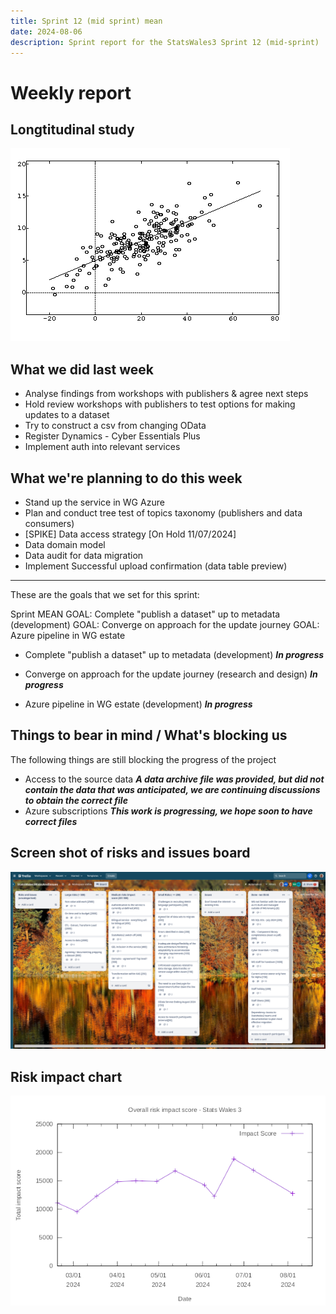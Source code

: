 ```yaml
---
title: Sprint 12 (mid sprint) mean
date: 2024-08-06
description: Sprint report for the StatsWales3 Sprint 12 (mid-sprint)
---
```


Weekly report
=============

Longtitudinal study
------------------------------

![Regression to the mean](regressionToTheMean.png)

What we did last week
------------------------

- Analyse findings from workshops with publishers & agree next steps
- Hold review workshops with publishers to test options for making updates to a dataset
- Try to construct a csv from changing OData
- Register Dynamics - Cyber Essentials Plus
- Implement auth into relevant services

What we're planning to do this week
-----------------------------------

- Stand up the service in WG Azure
- Plan and conduct tree test of topics taxonomy (publishers and data consumers)
- [SPIKE] Data access strategy [On Hold 11/07/2024]
- Data domain model
- Data audit for data migration 
- Implement Successful upload confirmation (data table preview)

-----------------------------------

These are the goals that we set for this sprint:

Sprint MEAN GOAL: Complete "publish a dataset" up to metadata (development) GOAL: Converge on approach for the update journey GOAL: Azure pipeline in WG estate

- Complete "publish a dataset" up to metadata (development)
  <span class="badge bg-info">_**In progress**_</span>

- Converge on approach for the update journey (research and design)
  <span class="badge bg-info">_**In progress**_</span>

- Azure pipeline in WG estate (development)
  <span class="badge bg-info">_**In progress**_</span>

Things to bear in mind / What's blocking us
-------------------------------------------

The following things are still blocking the progress of the project

- Access to the source data
  ***A data archive file was provided, but did not contain the data that was anticipated, we are continuing discussions to obtain the correct file***
- Azure subscriptions
 ***This work is progressing, we hope soon to have correct files***

Screen shot of risks and issues board
-------------------------------------

![Screenshot of risks and issues board](risksAndIssues20240806.png)

Risk impact chart
-------------------------------------

![Risk impact chart](impact_score20240805.png)


